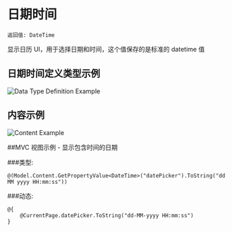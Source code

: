 # 日期时间

`返回值: DateTime`

显示日历 UI，用于选择日期和时间，这个值保存的是标准的 datetime 值

## 日期时间定义类型示例

![Data Type Definition Example](images/Date-Time-With-Time-Data-Type.png)

## 内容示例 

![Content Example](images/Date-Time-With-Time-Content.png)

##MVC 视图示例 - 显示包含时间的日期 

###类型:

	@(Model.Content.GetPropertyValue<DateTime>("datePicker").ToString("dd MM yyyy HH:mm:ss"))

###动态: 

	@{
		@CurrentPage.datePicker.ToString("dd-MM-yyyy HH:mm:ss")
	}